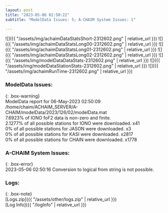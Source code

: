 ```yaml
---
layout: post
title: "2023-05-06 02:50:22"
subtitle: "ModelData Issues: 5; A-CHAIM System Issues: 1"

---
```


![]({{ "/assets/img/achaimDataStatsShort-2312602.png" | relative_url }})
![]({{ "/assets/img/achaimDataStatsLong00-2312602.png" | relative_url }})
![]({{ "/assets/img/achaimDataStatsLong01-2312602.png" | relative_url }})
![]({{ "/assets/img/achaimDataStatsLong02-2312602.png" | relative_url }})
![]({{ "/assets/img/modelDataDataStats-2312602.png" | relative_url }})
![]({{ "/assets/img/modelDataStationStats-2312602.png" | relative_url }})
![]({{ "/assets/img/achaimRunTime-2312602.png" | relative_url }})


### ModelData Issues:  
  
{: .box-warning}  
 ModelData report for 06-May-2023 02:50:09   
 /home/chaim/ACHAIM_SERVER/A-CHAIM/modelData/2023/126/02/modelData.mat   
 7.6923% of IONO foF2 data is non-zero and finite.   
 2.1277% of all possible stations for IONO were downloaded. x41   
 0% of all possible stations for JASON were downloaded. x3   
 0% of all possible stations for KASI were downloaded. x2817   
 0% of all possible stations for CHAIN were downloaded. x1778   
  
### A-CHAIM System Issues:  
  
{: .box-error}  
2023-05-06 02:50:16 Conversion to logical from string is not possible.  

### Logs:  
  
{: .box-note}  
[Logs.zip]({{ "/assets/other/logs.zip" | relative_url }})  
[Log Info]({{ "/logInfo" | relative_url }})  
